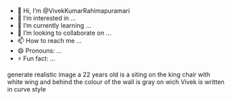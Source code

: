 - 👋 Hi, I’m @VivekKumarRahimapuramari
- 👀 I’m interested in ...
- 🌱 I’m currently learning ...
- 💞️ I’m looking to collaborate on ...
- 📫 How to reach me ...
- 😄 Pronouns: ...
- ⚡ Fun fact: ...

<!---
VivekKumarRahimapuramari/VivekKumarRahimapuramari is a ✨ special ✨ repository because its `README.md` (this file) appears on your GitHub profile.
You can click the Preview link to take a look at your changes.
--->
generate realistic  image a 22 years old is a siting on the king chair with white wing and behind the colour of the wall is gray on wich Vivek  is written in curve style 
